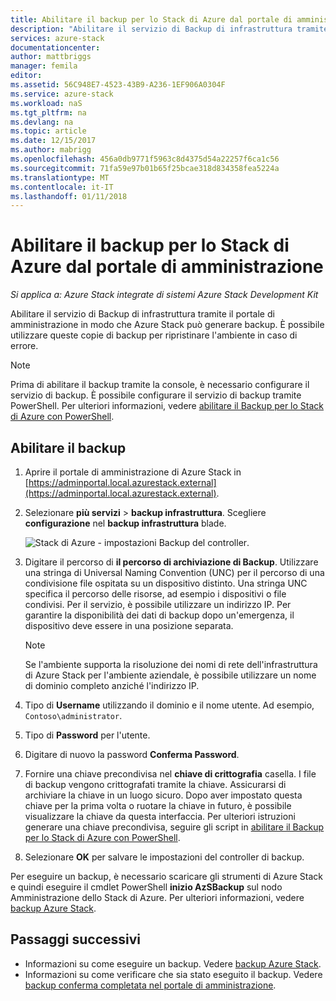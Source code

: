 ```yaml
---
title: Abilitare il backup per lo Stack di Azure dal portale di amministrazione | Documenti Microsoft
description: "Abilitare il servizio di Backup di infrastruttura tramite il portale di amministrazione in modo che Azure Stack può essere ripristinato se si è verificato un errore."
services: azure-stack
documentationcenter: 
author: mattbriggs
manager: femila
editor: 
ms.assetid: 56C948E7-4523-43B9-A236-1EF906A0304F
ms.service: azure-stack
ms.workload: naS
ms.tgt_pltfrm: na
ms.devlang: na
ms.topic: article
ms.date: 12/15/2017
ms.author: mabrigg
ms.openlocfilehash: 456a0db9771f5963c8d4375d54a22257f6ca1c56
ms.sourcegitcommit: 71fa59e97b01b65f25bcae318d834358fea5224a
ms.translationtype: MT
ms.contentlocale: it-IT
ms.lasthandoff: 01/11/2018
---
```

# <a name="enable-backup-for-azure-stack-from-the-administration-portal"></a>Abilitare il backup per lo Stack di Azure dal portale di amministrazione

*Si applica a: Azure Stack integrate di sistemi Azure Stack Development Kit*

Abilitare il servizio di Backup di infrastruttura tramite il portale di amministrazione in modo che Azure Stack può generare backup. È possibile utilizzare queste copie di backup per ripristinare l'ambiente in caso di errore.

> [!Note]  
> Prima di abilitare il backup tramite la console, è necessario configurare il servizio di backup. È possibile configurare il servizio di backup tramite PowerShell. Per ulteriori informazioni, vedere [abilitare il Backup per lo Stack di Azure con PowerShell](azure-stack-backup-enable-backup-powershell.md).

## <a name="enable-backup"></a>Abilitare il backup

1. Aprire il portale di amministrazione di Azure Stack in [https://adminportal.local.azurestack.external](https://adminportal.local.azurestack.external).
2. Selezionare **più servizi** > **backup infrastruttura**. Scegliere **configurazione** nel **backup infrastruttura** blade.

    ![Stack di Azure - impostazioni Backup del controller](media\azure-stack-backup\azure-stack-backup-settings.png).

3. Digitare il percorso di **il percorso di archiviazione di Backup**. Utilizzare una stringa di Universal Naming Convention (UNC) per il percorso di una condivisione file ospitata su un dispositivo distinto. Una stringa UNC specifica il percorso delle risorse, ad esempio i dispositivi o file condivisi. Per il servizio, è possibile utilizzare un indirizzo IP. Per garantire la disponibilità dei dati di backup dopo un'emergenza, il dispositivo deve essere in una posizione separata.
    > [!Note]  
    > Se l'ambiente supporta la risoluzione dei nomi di rete dell'infrastruttura di Azure Stack per l'ambiente aziendale, è possibile utilizzare un nome di dominio completo anziché l'indirizzo IP.
4. Tipo di **Username** utilizzando il dominio e il nome utente. Ad esempio, `Contoso\administrator`.
5. Tipo di **Password** per l'utente.
5. Digitare di nuovo la password **Conferma Password**.
6. Fornire una chiave precondivisa nel **chiave di crittografia** casella. I file di backup vengono crittografati tramite la chiave. Assicurarsi di archiviare la chiave in un luogo sicuro. Dopo aver impostato questa chiave per la prima volta o ruotare la chiave in futuro, è possibile visualizzare la chiave da questa interfaccia. Per ulteriori istruzioni generare una chiave precondivisa, seguire gli script in [abilitare il Backup per lo Stack di Azure con PowerShell](azure-stack-backup-enable-backup-powershell.md#generate-a-new-encryption-key). 
7. Selezionare **OK** per salvare le impostazioni del controller di backup.

Per eseguire un backup, è necessario scaricare gli strumenti di Azure Stack e quindi eseguire il cmdlet PowerShell **inizio AzSBackup** sul nodo Amministrazione dello Stack di Azure. Per ulteriori informazioni, vedere [backup Azure Stack](azure-stack-backup-back-up-azure-stack.md ).

## <a name="next-steps"></a>Passaggi successivi

 - Informazioni su come eseguire un backup. Vedere [backup Azure Stack](azure-stack-backup-back-up-azure-stack.md ).
- Informazioni su come verificare che sia stato eseguito il backup. Vedere [backup conferma completata nel portale di amministrazione](azure-stack-backup-back-up-azure-stack.md ).
